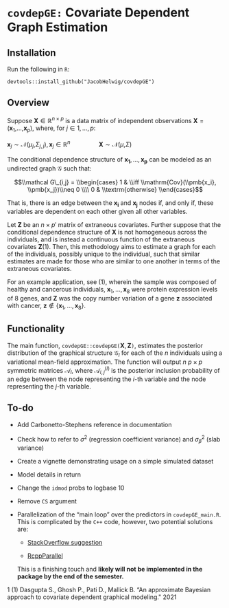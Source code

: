 # `covdepGE:` Covariate Dependent Graph Estimation

## Installation

Run the following in `R`:

`devtools::install_github("JacobHelwig/covdepGE")`

## Overview

Suppose **X** ∈ ℝ<sup>*n* × *p*</sup> is a data matrix of independent
observations **X** = (**x**<sub>1</sub>,...,**x**<sub>*p*</sub>), where,
for *j* ∈ 1, ..., *p*:

**x**<sub>*j*</sub> ∼ 𝒩(*μ*<sub>*j*</sub>,*Σ*<sub>*j*, *j*</sub>), **x**<sub>*j*</sub> ∈ ℝ<sup>*n*</sup>      **X** ∼ 𝒩(*μ*,*Σ*)

The conditional dependence structure of
**x**<sub>**1**</sub>, ..., **x**<sub>**p**</sub> can be modeled as an
undirected graph 𝒢 such that:

$$\\mathcal G\_{i,j} = 
\\begin{cases}
    1 & \\iff \\mathrm{Cov}(\\pmb{x_i}, \\pmb{x_j})\\neq 0 
    \\\\
    0 & \\textrm{otherwise} 
\\end{cases}$$

That is, there is an edge between the **x**<sub>**i**</sub> and
**x**<sub>**j**</sub> nodes if, and only if, these variables are
dependent on each other given all other variables.

Let **Z** be an *n* × *p*′ matrix of extraneous covariates. Further
suppose that the conditional dependence structure of **X** is not
homogeneous across the individuals, and is instead a continuous function
of the extraneous covariates **Z**(1). Then, this methodology aims to
estimate a graph for each of the individuals, possibly unique to the
individual, such that similar estimates are made for those who are
similar to one another in terms of the extraneous covariates.

For an example application, see (1), wherein the sample was composed of
healthy and cancerous individuals,
**x**<sub>1</sub>, ..., **x**<sub>8</sub> were protein expression levels
of 8 genes, and **Z** was the copy number variation of a gene **z**
associated with cancer,
**z** ∉ {**x**<sub>1</sub>, ..., **x**<sub>8</sub>}.

## Functionality

The main function, `covdepGE::covdepGE(`**X**, **Z**`)`, estimates the
posterior distribution of the graphical structure 𝒢<sub>*l*</sub> for
each of the *n* individuals using a variational mean-field
approximation. The function will output *n* *p* × *p* symmetric matrices
𝒜<sub>*l*</sub>, where 𝒜<sub>*i*, *j*</sub><sup>(*l*)</sup> is the
posterior inclusion probability of an edge between the node representing
the *i*-th variable and the node representing the *j*-th variable.

## To-do

-   Add Carbonetto-Stephens reference in documentation

-   Check how to refer to *σ*<sup>2</sup> (regression coefficient
    variance) and *σ*<sub>*β*</sub><sup>2</sup> (slab variance)

-   Create a vignette demonstrating usage on a simple simulated dataset

-   Model details in return

-   Change the `idmod` probs to logbase 10

-   Remove `CS` argument

-   Parallelization of the “main loop” over the predictors in
    `covdepGE_main.R`. This is complicated by the `C++` code, however,
    two potential solutions are:

    -   <span style="color: blu">[StackOverflow
        suggestion](https://stackoverflow.com/questions/69789634/parallelization-of-rcpp-without-inline-creating-a-local-package?noredirect=1#comment123649680_69789634)</span>

    -   <span
        style="color: blu">[RcppParallel](https://cran.r-project.org/web/packages/RcppParallel/index.html)</span>

    This is a finishing touch and **likely will not be implemented in
    the package by the end of the semester.**

<div class="thebibliography">

1 (1) Dasgupta S., Ghosh P., Pati D., Mallick B. “An approximate
Bayesian approach to covariate dependent graphical modeling." 2021

</div>
